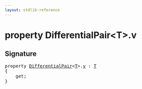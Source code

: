 ```yaml
---
layout: stdlib-reference
---
```


# property DifferentialPair\<T\>\.v

## Signature

<pre>
<span class='code_keyword'>property</span> <a href="/stdlib-reference/types/DifferentialPair/index" class="code_type">DifferentialPair</a>&lt;<a href="/stdlib-reference/types/DifferentialPair/index#typeparam-T" class="code_type">T</a>&gt;.<a href="/stdlib-reference/types/DifferentialPair/v">v</a> : <a href="/stdlib-reference/types/DifferentialPair/index#typeparam-T" class="code_type">T</a>
{
    get;
}
</pre>

